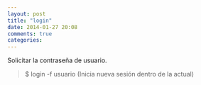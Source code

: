 ```yaml
---
layout: post
title: "login"
date: 2014-01-27 20:08
comments: true
categories: 
---
```

Solicitar la contraseña de usuario.

>$ login -f  usuario (Inicia nueva sesión dentro de la actual)

